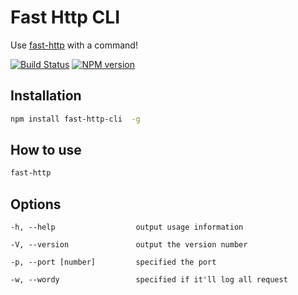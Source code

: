 # Fast Http CLI

Use [fast-http](https://www.npmjs.org/package/fast-http) with a command!

[![Build Status](https://travis-ci.org/cedced19/fast-http.svg)](https://travis-ci.org/cedced19/fast-http)
[![NPM version](https://badge.fury.io/js/fast-http-cli.svg)](http://badge.fury.io/js/fast-http-cli)

## Installation

```bash
npm install fast-http-cli  -g
```

## How to use

```bash
fast-http
```

## Options

```
-h, --help                  output usage information

-V, --version               output the version number

-p, --port [number]         specified the port

-w, --wordy                 specified if it'll log all request
```
